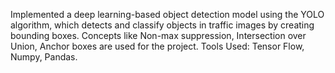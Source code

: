  Implemented a deep learning-based object detection model using the YOLO algorithm, which detects and classify
 objects in traffic images by creating bounding boxes.
 Concepts like Non-max suppression, Intersection over Union, Anchor boxes are used for the project.
 Tools Used: Tensor Flow, Numpy, Pandas.
